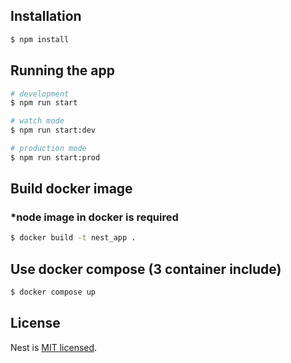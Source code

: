 
## Installation

```bash
$ npm install
```

## Running the app

```bash
# development
$ npm run start

# watch mode
$ npm run start:dev

# production mode
$ npm run start:prod
```
## Build docker image
### *node image in docker is required
```bash
$ docker build -t nest_app .
```

## Use docker compose (3 container include)
```bash
$ docker compose up
```

## License

Nest is [MIT licensed](LICENSE).
